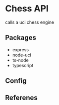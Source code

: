 # Chess API

calls a uci chess engine

## Packages

- express
- node-uci
- ts-node
- typescript

## Config

## Referenes
